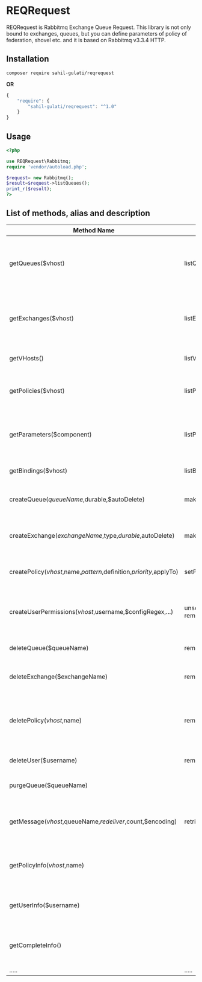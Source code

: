 # REQRequest
REQRequest is Rabbitmq Exchange Queue Request. This library is not only bound to exchanges, queues, but you can define parameters of policy of federation, shovel etc. and it is based on Rabbitmq v3.3.4 HTTP.

## Installation
`composer require sahil-gulati/reqrequest`

<b>OR</b>
``` javascript
{
    "require": {
        "sahil-gulati/reqrequest": "^1.0"
    }
}
```
## Usage
```php
<?php

use REQRequest\Rabbitmq;
require 'vendor/autoload.php';

$request= new Rabbitmq();
$result=$request->listQueues();
print_r($result);
?>

```

## List of methods, alias and description
Method Name | Alias | Description
------------|-------|------------
getQueues($vhost)|listQueues(...)|To get the list of queues in all vhosts or in a given vhost.
getExchanges($vhost)|listExchanges(...)| To get the list of exchanges in all vhosts or in a given vhost.
getVHosts()|listVHosts()|To get the list of vhosts
getPolicies($vhost)|listPolicies(...)| To get the list of all policies in the given vhost
getParameters($component)|listParameters(...)| To get list of all parameters present for a given component
getBindings($vhost)|listBindings(...)|To get list of all bindings
createQueue($queueName,$durable,$autoDelete)|makeQueue(...)|To create a queue with given parameters
createExchange($exchangeName,$type,$durable,$autoDelete)|makeExchange(...)|To create an exchange with given parameters
createPolicy($vhost,$name,$pattern,$definition,$priority,$applyTo)|setPolicy(...)|Creates a policy in a given virtual host.
createUserPermissions($vhost,$username,$configRegex,...)|unsetUserPermissions(...),<br/>removeUserPermissions(...)|To create a user permission with speciifed parameters.
deleteQueue($queueName)|removeQueue(...)|To remove a specified queue
deleteExchange($exchangeName)|removeExchange(...)| TO remove an specified exchange
deletePolicy($vhost,$name)|removePolicy(...)|To remove a policy with specified vhost and policy name
deleteUser($username)|removeUser(...)|To remove a specified user
purgeQueue($queueName)||Purge's a given queue.
getMessage($vhost,$queueName,$redeliver,$count,$encoding)|retrieveMessage(...)| Get no. of messages specified from a given queue
getPolicyInfo($vhost,$name)|| Get policy information according to specified parameters.
getUserInfo($username)||Get information for a particular user
getCompleteInfo()||Get complete information of the rabbitmq
.....|.....|......
